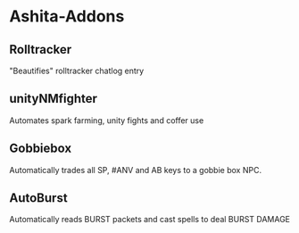 # Ashita-Addons

## Rolltracker

"Beautifies" rolltracker chatlog entry


## unityNMfighter

Automates spark farming, unity fights and coffer use

## Gobbiebox

Automatically trades all SP, #ANV and AB keys to a gobbie box NPC.

## AutoBurst

Automatically reads BURST packets and cast spells to deal BURST DAMAGE
